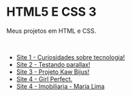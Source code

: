 <h1>
        HTML5 E CSS 3
    </h1>
<p> Meus projetos em HTML e CSS. </p> <br>
  <ul>
        <li><a href="https://cgb102000.github.io/html-css/android">Site 1 - Curiosidades sobre tecnologia! </a> <br></li>
        <li><a href="https://cgb102000.github.io/html-css/desafio 012">Site 2 - Testando parallax! </a> <br></li>
        <li><a href="https://cgb102000.github.io/html-css/projeto kawany/index.html">Site 3 - Projeto Kaw Bijus! </a> <br> </li>
        <li><a href="https://cgb102000.github.io/html-css/adila/index.html">Site 4 - Girl Perfect. </a> <br> </li>
        <li><a href="https://cgb102000.github.io/html-css/imobiliaria">Site 4 - Imobiliaria - Maria Lima</a> <br> </li>
    </ul>


